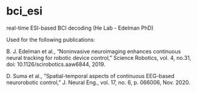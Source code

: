 # bci_esi
real-time ESI-based BCI decoding (He Lab - Edelman PhD)


Used for the following publications:

B. J. Edelman et al., “Noninvasive neuroimaging enhances
continuous neural tracking for robotic device control,” Science
Robotics, vol. 4, no.31, doi: 10.1126/scirobotics.aaw6844, 2019.

D. Suma et al., “Spatial-temporal aspects of continuous EEG-based
neurorobotic control,” J. Neural Eng., vol. 17, no. 6, p. 066006, Nov.
2020.
